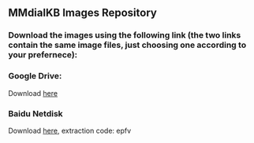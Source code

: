 ## MMdialKB Images Repository
### Download the images using the following link (the two links contain the same image files, just choosing one according to your prefernece):

### Google Drive: 
Download [here](https://drive.google.com/file/d/1YvVE6bujSTcKabCce-ZTDgbJ5mMKd3dB/view?usp=sharing)

### Baidu Netdisk 
Download [here](https://pan.baidu.com/s/1yKU6aSUohk2CczZPkaAScg), extraction code: epfv

